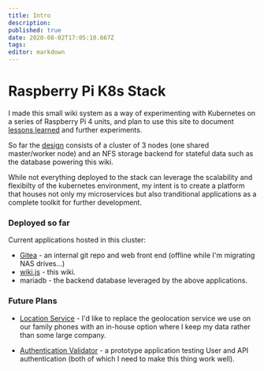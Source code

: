 ```yaml
---
title: Intro
description: 
published: true
date: 2020-08-02T17:05:10.667Z
tags: 
editor: markdown
---
```


# Raspberry Pi K8s Stack
I made this small wiki system as a way of experimenting with Kubernetes on a series of Raspberry Pi 4 units, and plan to use this site to document [lessons learned](/Platform/Lessons) and further experiments.

So far the [design](/Platform/Design) consists of a cluster of 3 nodes (one shared master/worker node) and an NFS storage backend for stateful data such as the database powering this wiki.

While not everything deployed to the stack can leverage the scalability and flexibilty of the kubernetes environment, my intent is to create a platform that houses not only my microservices but also tranditional applications as a complete toolkit for further development.

### Deployed so far
Current applications hosted in this cluster:
* [Gitea](https://git.jhbutler.info)  - an internal git repo and web front end (offline while I'm migrating NAS drives...)
* [wiki.js](https://wiki.jhbutler.info) - this wiki.
* mariadb - the backend database leveraged by the above applications.

### Future Plans
* [Location Service](/Apps/FamilyLocation/Overview) - I'd like to replace the geolocation service we use on our family phones with an in-house option where I keep my data rather than some large company.

* [Authentication Validator](/Apps/AuthenticationValidator) - a prototype application testing User and API authentication (both of which I need to make this thing work well).



